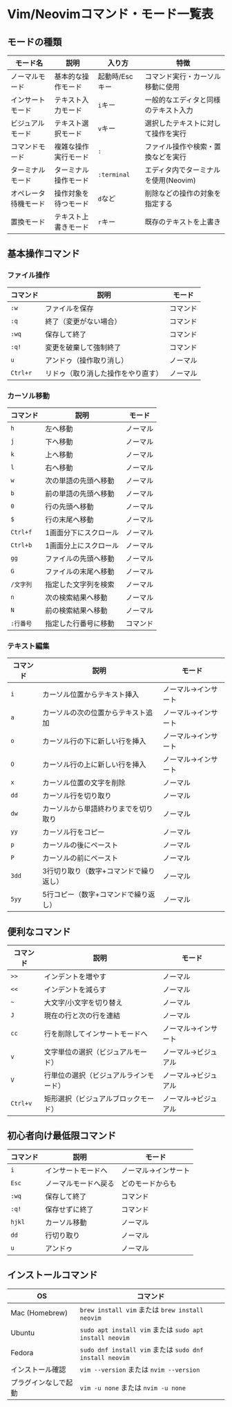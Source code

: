# Vim/Neovimコマンド・モード一覧表

## モードの種類

| モード名 | 説明 | 入り方 | 特徴 |
|---------|------|--------|------|
| ノーマルモード | 基本的な操作モード | 起動時/Escキー | コマンド実行・カーソル移動に使用 |
| インサートモード | テキスト入力モード | `i`キー | 一般的なエディタと同様のテキスト入力 |
| ビジュアルモード | テキスト選択モード | `v`キー | 選択したテキストに対して操作を実行 |
| コマンドモード | 複雑な操作実行モード | `:` | ファイル操作や検索・置換などを実行 |
| ターミナルモード | ターミナル操作モード | `:terminal` | エディタ内でターミナルを使用(Neovim) |
| オペレータ待機モード | 操作対象を待つモード | `d`など | 削除などの操作の対象を指定する |
| 置換モード | テキスト上書きモード | `r`キー | 既存のテキストを上書き |

## 基本操作コマンド

### ファイル操作

| コマンド | 説明 | モード |
|---------|------|--------|
| `:w` | ファイルを保存 | コマンド |
| `:q` | 終了（変更がない場合） | コマンド |
| `:wq` | 保存して終了 | コマンド |
| `:q!` | 変更を破棄して強制終了 | コマンド |
| `u` | アンドゥ（操作取り消し） | ノーマル |
| `Ctrl+r` | リドゥ（取り消した操作をやり直す） | ノーマル |

### カーソル移動

| コマンド | 説明 | モード |
|---------|------|--------|
| `h` | 左へ移動 | ノーマル |
| `j` | 下へ移動 | ノーマル |
| `k` | 上へ移動 | ノーマル |
| `l` | 右へ移動 | ノーマル |
| `w` | 次の単語の先頭へ移動 | ノーマル |
| `b` | 前の単語の先頭へ移動 | ノーマル |
| `0` | 行の先頭へ移動 | ノーマル |
| `$` | 行の末尾へ移動 | ノーマル |
| `Ctrl+f` | 1画面分下にスクロール | ノーマル |
| `Ctrl+b` | 1画面分上にスクロール | ノーマル |
| `gg` | ファイルの先頭へ移動 | ノーマル |
| `G` | ファイルの末尾へ移動 | ノーマル |
| `/文字列` | 指定した文字列を検索 | ノーマル |
| `n` | 次の検索結果へ移動 | ノーマル |
| `N` | 前の検索結果へ移動 | ノーマル |
| `:行番号` | 指定した行番号に移動 | コマンド |

### テキスト編集

| コマンド | 説明 | モード |
|---------|------|--------|
| `i` | カーソル位置からテキスト挿入 | ノーマル→インサート |
| `a` | カーソルの次の位置からテキスト追加 | ノーマル→インサート |
| `o` | カーソル行の下に新しい行を挿入 | ノーマル→インサート |
| `O` | カーソル行の上に新しい行を挿入 | ノーマル→インサート |
| `x` | カーソル位置の文字を削除 | ノーマル |
| `dd` | カーソル行を切り取り | ノーマル |
| `dw` | カーソルから単語終わりまでを切り取り | ノーマル |
| `yy` | カーソル行をコピー | ノーマル |
| `p` | カーソルの後にペースト | ノーマル |
| `P` | カーソルの前にペースト | ノーマル |
| `3dd` | 3行切り取り（数字+コマンドで繰り返し） | ノーマル |
| `5yy` | 5行コピー（数字+コマンドで繰り返し） | ノーマル |

## 便利なコマンド

| コマンド | 説明 | モード |
|---------|------|--------|
| `>>` | インデントを増やす | ノーマル |
| `<<` | インデントを減らす | ノーマル |
| `~` | 大文字/小文字を切り替え | ノーマル |
| `J` | 現在の行と次の行を連結 | ノーマル |
| `cc` | 行を削除してインサートモードへ | ノーマル→インサート |
| `v` | 文字単位の選択（ビジュアルモード） | ノーマル→ビジュアル |
| `V` | 行単位の選択（ビジュアルラインモード） | ノーマル→ビジュアル |
| `Ctrl+v` | 矩形選択（ビジュアルブロックモード） | ノーマル→ビジュアル |

## 初心者向け最低限コマンド

| コマンド | 説明 | モード |
|---------|------|--------|
| `i` | インサートモードへ | ノーマル→インサート |
| `Esc` | ノーマルモードへ戻る | どのモードからも |
| `:wq` | 保存して終了 | コマンド |
| `:q!` | 保存せずに終了 | コマンド |
| `hjkl` | カーソル移動 | ノーマル |
| `dd` | 行切り取り | ノーマル |
| `u` | アンドゥ | ノーマル |

## インストールコマンド

| OS | コマンド |
|---------|------|
| Mac (Homebrew) | `brew install vim` または `brew install neovim` |
| Ubuntu | `sudo apt install vim` または `sudo apt install neovim` |
| Fedora | `sudo dnf install vim` または `sudo dnf install neovim` |
| インストール確認 | `vim --version` または `nvim --version` |
| プラグインなしで起動 | `vim -u none` または `nvim -u none` |

